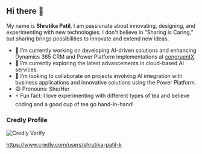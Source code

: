 ## Hi there 👋

My name is **Shrutika Patil**, I am passionate about innovating, designing, and experimenting with new technologies. I don't believe in "Sharing is Caring," but sharing brings possibilities to innovate and extend new ideas.


- 🔭 I’m currently working on developing AI-driven solutions and enhancing Dynamics 365 CRM and Power Platform implementations at [congruentX](https://congruentx.com).
- 🌱 I’m currently exploring the latest advancements in cloud-based AI services.
- 👯 I’m looking to collaborate on projects involving AI integration with business applications and innovative solutions using the Power Platform.
- 😄 Pronouns: She/Her
- ⚡ Fun fact: I love experimenting with different types of tea and believe coding and a good cup of tea go hand-in-hand!

### Credly Profile
![Credly Verify](https://img.shields.io/badge/Credly-Verify-blue?style=flat-square&logo=credly) 

https://www.credly.com/users/shrutika-patil-k

<!--
## Stats

![shrutika-patil20 GitHub stats](https://github-readme-stats.vercel.app/api?username=shrutika-patil20)

-->
